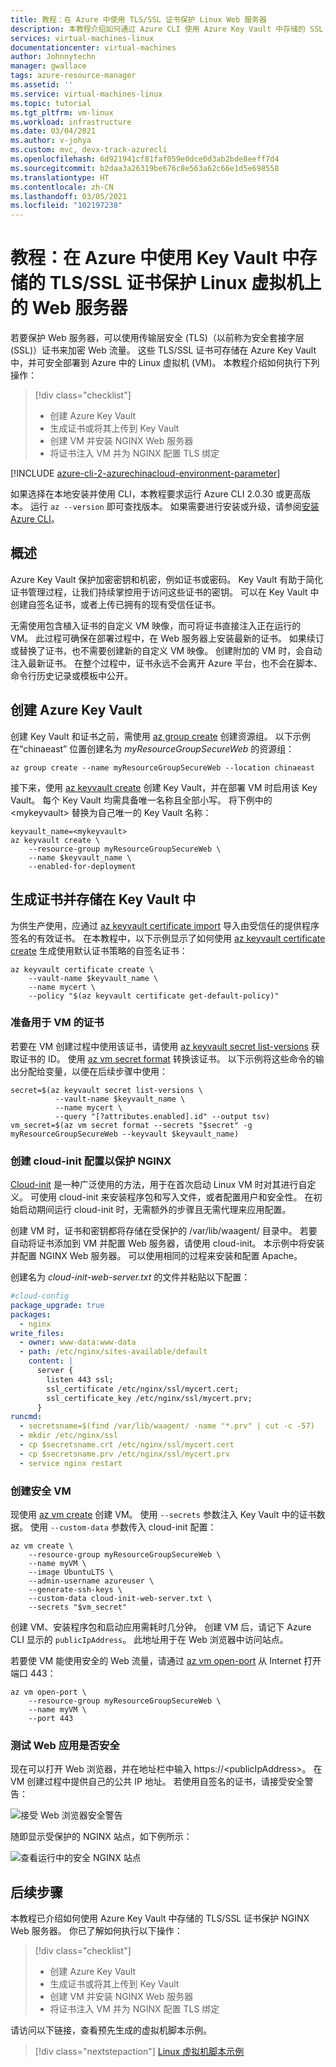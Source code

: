 ```yaml
---
title: 教程：在 Azure 中使用 TLS/SSL 证书保护 Linux Web 服务器
description: 本教程介绍如何通过 Azure CLI 使用 Azure Key Vault 中存储的 SSL 证书来保护运行 NGINX Web 服务器的 Linux 虚拟机。
services: virtual-machines-linux
documentationcenter: virtual-machines
author: Johnnytechn
manager: gwallace
tags: azure-resource-manager
ms.assetid: ''
ms.service: virtual-machines-linux
ms.topic: tutorial
ms.tgt_pltfrm: vm-linux
ms.workload: infrastructure
ms.date: 03/04/2021
ms.author: v-johya
ms.custom: mvc, devx-track-azurecli
ms.openlocfilehash: 6d921941cf81faf059e0dce0d3ab2bde8eeff7d4
ms.sourcegitcommit: b2daa3a26319be676c8e563a62c66e1d5e698558
ms.translationtype: HT
ms.contentlocale: zh-CN
ms.lasthandoff: 03/05/2021
ms.locfileid: "102197238"
---
```

# <a name="tutorial-secure-a-web-server-on-a-linux-virtual-machine-in-azure-with-tlsssl-certificates-stored-in-key-vault"></a>教程：在 Azure 中使用 Key Vault 中存储的 TLS/SSL 证书保护 Linux 虚拟机上的 Web 服务器
若要保护 Web 服务器，可以使用传输层安全 (TLS)（以前称为安全套接字层 (SSL)）证书来加密 Web 流量。 这些 TLS/SSL 证书可存储在 Azure Key Vault 中，并可安全部署到 Azure 中的 Linux 虚拟机 (VM)。 本教程介绍如何执行下列操作：

> [!div class="checklist"]
> * 创建 Azure Key Vault
> * 生成证书或将其上传到 Key Vault
> * 创建 VM 并安装 NGINX Web 服务器
> * 将证书注入 VM 并为 NGINX 配置 TLS 绑定

[!INCLUDE [azure-cli-2-azurechinacloud-environment-parameter](../../../includes/azure-cli-2-azurechinacloud-environment-parameter.md)]

如果选择在本地安装并使用 CLI，本教程要求运行 Azure CLI 2.0.30 或更高版本。 运行 `az --version` 即可查找版本。 如果需要进行安装或升级，请参阅[安装 Azure CLI](/cli/install-azure-cli)。


## <a name="overview"></a>概述
Azure Key Vault 保护加密密钥和机密，例如证书或密码。 Key Vault 有助于简化证书管理过程，让我们持续掌控用于访问这些证书的密钥。 可以在 Key Vault 中创建自签名证书，或者上传已拥有的现有受信任证书。

无需使用包含植入证书的自定义 VM 映像，而可将证书直接注入正在运行的 VM。 此过程可确保在部署过程中，在 Web 服务器上安装最新的证书。 如果续订或替换了证书，也不需要创建新的自定义 VM 映像。 创建附加的 VM 时，会自动注入最新证书。 在整个过程中，证书永远不会离开 Azure 平台，也不会在脚本、命令行历史记录或模板中公开。


## <a name="create-an-azure-key-vault"></a>创建 Azure Key Vault
创建 Key Vault 和证书之前，需使用 [az group create](/cli/group) 创建资源组。 以下示例在“chinaeast”  位置创建名为 *myResourceGroupSecureWeb* 的资源组：

```azurecli 
az group create --name myResourceGroupSecureWeb --location chinaeast
```

接下来，使用 [az keyvault create](/cli/keyvault) 创建 Key Vault，并在部署 VM 时启用该 Key Vault。 每个 Key Vault 均需具备唯一名称且全部小写。 将下例中的 \<mykeyvault> 替换为自己唯一的 Key Vault 名称：

```azurecli 
keyvault_name=<mykeyvault>
az keyvault create \
    --resource-group myResourceGroupSecureWeb \
    --name $keyvault_name \
    --enabled-for-deployment
```

## <a name="generate-a-certificate-and-store-in-key-vault"></a>生成证书并存储在 Key Vault 中
为供生产使用，应通过 [az keyvault certificate import](/cli/keyvault/certificate) 导入由受信任的提供程序签名的有效证书。 在本教程中，以下示例显示了如何使用 [az keyvault certificate create](/cli/keyvault/certificate) 生成使用默认证书策略的自签名证书：

```azurecli 
az keyvault certificate create \
    --vault-name $keyvault_name \
    --name mycert \
    --policy "$(az keyvault certificate get-default-policy)"
```

### <a name="prepare-a-certificate-for-use-with-a-vm"></a>准备用于 VM 的证书
若要在 VM 创建过程中使用该证书，请使用 [az keyvault secret list-versions](/cli/keyvault/secret) 获取证书的 ID。 使用 [az vm secret format](/cli/vm/secret#az-vm-secret-format) 转换该证书。 以下示例将这些命令的输出分配给变量，以便在后续步骤中使用：

```azurecli 
secret=$(az keyvault secret list-versions \
          --vault-name $keyvault_name \
          --name mycert \
          --query "[?attributes.enabled].id" --output tsv)
vm_secret=$(az vm secret format --secrets "$secret" -g myResourceGroupSecureWeb --keyvault $keyvault_name)
```

### <a name="create-a-cloud-init-config-to-secure-nginx"></a>创建 cloud-init 配置以保护 NGINX
[Cloud-init](https://cloudinit.readthedocs.io) 是一种广泛使用的方法，用于在首次启动 Linux VM 时对其进行自定义。 可使用 cloud-init 来安装程序包和写入文件，或者配置用户和安全性。 在初始启动期间运行 cloud-init 时，无需额外的步骤且无需代理来应用配置。

创建 VM 时，证书和密钥都将存储在受保护的 /var/lib/waagent/  目录中。 若要自动将证书添加到 VM 并配置 Web 服务器，请使用 cloud-init。 本示例中将安装并配置 NGINX Web 服务器。 可以使用相同的过程来安装和配置 Apache。 

创建名为 *cloud-init-web-server.txt* 的文件并粘贴以下配置：

```yaml
#cloud-config
package_upgrade: true
packages:
  - nginx
write_files:
  - owner: www-data:www-data
  - path: /etc/nginx/sites-available/default
    content: |
      server {
        listen 443 ssl;
        ssl_certificate /etc/nginx/ssl/mycert.cert;
        ssl_certificate_key /etc/nginx/ssl/mycert.prv;
      }
runcmd:
  - secretsname=$(find /var/lib/waagent/ -name "*.prv" | cut -c -57)
  - mkdir /etc/nginx/ssl
  - cp $secretsname.crt /etc/nginx/ssl/mycert.cert
  - cp $secretsname.prv /etc/nginx/ssl/mycert.prv
  - service nginx restart
```

### <a name="create-a-secure-vm"></a>创建安全 VM
现使用 [az vm create](/cli/vm) 创建 VM。 使用 `--secrets` 参数注入 Key Vault 中的证书数据。 使用 `--custom-data` 参数传入 cloud-init 配置：

```azurecli 
az vm create \
    --resource-group myResourceGroupSecureWeb \
    --name myVM \
    --image UbuntuLTS \
    --admin-username azureuser \
    --generate-ssh-keys \
    --custom-data cloud-init-web-server.txt \
    --secrets "$vm_secret"
```

创建 VM、安装程序包和启动应用需耗时几分钟。 创建 VM 后，请记下 Azure CLI 显示的 `publicIpAddress`。 此地址用于在 Web 浏览器中访问站点。

若要使 VM 能使用安全的 Web 流量，请通过 [az vm open-port](/cli/vm) 从 Internet 打开端口 443：

```azurecli 
az vm open-port \
    --resource-group myResourceGroupSecureWeb \
    --name myVM \
    --port 443
```


### <a name="test-the-secure-web-app"></a>测试 Web 应用是否安全
现在可以打开 Web 浏览器，并在地址栏中输入 https:\/\/\<publicIpAddress>。 在 VM 创建过程中提供自己的公共 IP 地址。 若使用自签名的证书，请接受安全警告：

![接受 Web 浏览器安全警告](./media/tutorial-secure-web-server/browser-warning.png)

随即显示受保护的 NGINX 站点，如下例所示：

![查看运行中的安全 NGINX 站点](./media/tutorial-secure-web-server/secured-nginx.png)


## <a name="next-steps"></a>后续步骤

本教程已介绍如何使用 Azure Key Vault 中存储的 TLS/SSL 证书保护 NGINX Web 服务器。 你已了解如何执行以下操作：

> [!div class="checklist"]
> * 创建 Azure Key Vault
> * 生成证书或将其上传到 Key Vault
> * 创建 VM 并安装 NGINX Web 服务器
> * 将证书注入 VM 并为 NGINX 配置 TLS 绑定

请访问以下链接，查看预先生成的虚拟机脚本示例。

> [!div class="nextstepaction"]
> [Linux 虚拟机脚本示例](https://github.com/Azure-Samples/azure-cli-samples/tree/master/virtual-machine)
<!--Update_Description: update meta properties, wording update -->